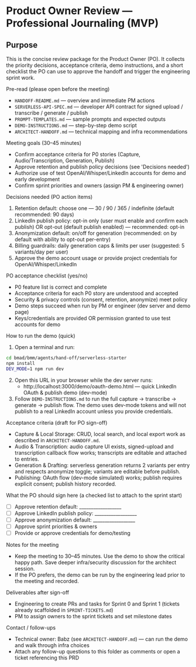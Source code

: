 # Product Owner Review — Professional Journaling (MVP)

Purpose
-------
This is the concise review package for the Product Owner (PO). It collects the priority decisions, acceptance criteria, demo instructions, and a short checklist the PO can use to approve the handoff and trigger the engineering sprint work.

Pre-read (please open before the meeting)
- `HANDOFF-README.md` — overview and immediate PM actions
- `SERVERLESS-API-SPEC.md` — developer API contract for signed upload / transcribe / generate / publish
- `PROMPT-TEMPLATES.md` — sample prompts and expected outputs
- `DEMO-INSTRUCTIONS.md` — step-by-step demo script
- `ARCHITECT-HANDOFF.md` — technical mapping and infra recommendations

Meeting goals (30–45 minutes)
- Confirm acceptance criteria for P0 stories (Capture, Audio/Transcription, Generation, Publish)
- Approve retention and publish policy decisions (see 'Decisions needed')
- Authorize use of test OpenAI/Whisper/LinkedIn accounts for demo and early development
- Confirm sprint priorities and owners (assign PM & engineering owner)

Decisions needed (PO action items)
1. Retention default: choose one — 30 / 90 / 365 / indefinite (default recommended: 90 days)
2. LinkedIn publish policy: opt-in only (user must enable and confirm each publish) OR opt-out (default publish enabled) — recommended: opt-in
3. Anonymization default: on/off for generation (recommended: on by default with ability to opt-out per-entry)
4. Billing guardrails: daily generation caps & limits per user (suggested: 5 variants/day per user)
5. Approve the demo account usage or provide project credentials for OpenAI/Whisper/LinkedIn

PO acceptance checklist (yes/no)
- P0 feature list is correct and complete
- Acceptance criteria for each P0 story are understood and accepted
- Security & privacy controls (consent, retention, anonymize) meet policy
- Demo steps succeed when run by PM or engineer (dev server and demo page)
- Keys/credentials are provided OR permission granted to use test accounts for demo

How to run the demo (quick)
1. Open a terminal and run:

```bash
cd bmad/bmm/agents/hand-off/serverless-starter
npm install
DEV_MODE=1 npm run dev
```

2. Open this URL in your browser while the dev server runs:
   - http://localhost:3000/demo/oauth-demo.html — quick LinkedIn OAuth & publish demo (dev-mode)
3. Follow `DEMO-INSTRUCTIONS.md` to run the full capture → transcribe → generate → publish flow. The demo uses dev-mode tokens and will not publish to a real LinkedIn account unless you provide credentials.

Acceptance criteria (draft for PO sign-off)
- Capture & Local Storage: CRUD, local search, and local export work as described in `ARCHITECT-HANDOFF.md`.
- Audio & Transcription: audio capture UI exists, signed-upload and transcription callback flow works; transcripts are editable and attached to entries.
- Generation & Drafting: serverless generation returns 2 variants per entry and respects anonymize toggle; variants are editable before publish.
- Publishing: OAuth flow (dev-mode simulated) works; publish requires explicit consent; publish history recorded.

What the PO should sign here (a checked list to attach to the sprint start)
- [ ] Approve retention default: __________________
- [ ] Approve LinkedIn publish policy: __________________
- [ ] Approve anonymization default: __________________
- [ ] Approve sprint priorities & owners
- [ ] Provide or approve credentials for demo/testing

Notes for the meeting
- Keep the meeting to 30–45 minutes. Use the demo to show the critical happy path. Save deeper infra/security discussion for the architect session.
- If the PO prefers, the demo can be run by the engineering lead prior to the meeting and recorded.

Deliverables after sign-off
- Engineering to create PRs and tasks for Sprint 0 and Sprint 1 (tickets already scaffolded in `SPRINT-TICKETS.md`)
- PM to assign owners to the sprint tickets and set milestone dates

Contact / follow-ups
- Technical owner: Babz (see `ARCHITECT-HANDOFF.md`) — can run the demo and walk through infra choices
- Attach any follow-up questions to this folder as comments or open a ticket referencing this PRD
